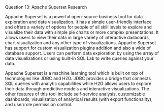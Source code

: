 Question 13: Apache Superset Research

Appache Superset is a powerful open-source business tool for data exploration and data visualization. It has a simple user-friendly interface and offers a variety of options for people of all skill levels to explore and visualize their data with simple pie charts or more complex presentations. It allows users to view their data in large variety of interactive dasboards, chart visualization  and any other type of visualizations. Appache Superset has support for custom visualization plugins addition and also a wide of database support. Users can perform data exploration by using the array of data visualizations or  using built-in SQL Lab to write queries against your data. 

Appache Superset is a machine learning tool which is built on top of technologies like JDBC and H2O. JDBC provides a bridge that connects SQL queries with analytic capabilities while H2O allows users to explore their data through predictive models and interactive visualizations. The other features of this tool include self-service analysis, customizable dashboards, visualization of analytical results (with export functionality), and user/role permission control.
